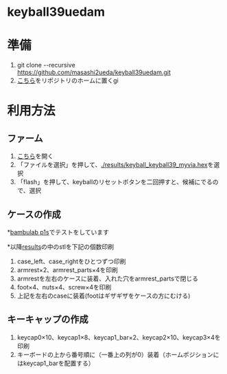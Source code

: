 # keyball39uedam

# 準備
1. git clone --recursive https://github.com/masashi2ueda/keyball39uedam.git
1. [こちら](https://www.thingiverse.com/thing:3131126#google_vignette)をリポジトリのホームに置くgi


# 利用方法
## ファーム
1. [こちら](https://sekigon-gonnoc.github.io/promicro-web-updater/index.html)を開く
1. 「ファイルを選択」を押して、[./results/keyball_keyball39_myvia.hex](./results/keyball_keyball39_myvia.hex)を選択
1. 「flash」を押して、keyballのリセットボタンを二回押すと、候補にでるので、選択

## ケースの作成
*[bambulab p1s](https://jp.store.bambulab.com/products/p1s?gad_source=1&gclid=CjwKCAjw1NK4BhAwEiwAVUHPUIpf5Ls_KnHSjKl2rj6zLr3eTgKgz7EQLOlgLGGXZAqSBZOodKARWBoCR-4QAvD_BwE)でテストをしています

*以降[results](./results/)の中のstlを下記の個数印刷

1. case_left、case_rightをひとつずつ印刷
1. armrest×2、armrest_parts×4を印刷
1. armrestを左右のケースに装着、入れた穴をarmrest_partsで閉じる
1. foot×4、nuts×4、screw×4を印刷
1. 上記を左右のcaseに装着(footはギザギザをケースの方にむける)

## キーキャップの作成
1. keycap0×10、keycap1×8、keycap1_bar×2、keycap2×10、keycap3×4を印刷
1. キーボードの上から番号順に（一番上の列が0）装着（ホームポジションにはkeycap1_barを配置する）

